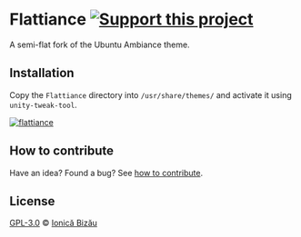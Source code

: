 # Flattiance [![Support this project][donate-now]][paypal-donations]

A semi-flat fork of the Ubuntu Ambiance theme.

## Installation

Copy the `Flattiance` directory into `/usr/share/themes/` and activate it using `unity-tweak-tool`.

[![flattiance](http://i.imgur.com/rt7GEIL.png)](#)

## How to contribute
Have an idea? Found a bug? See [how to contribute][contributing].

## License

[GPL-3.0][license] © [Ionică Bizău][website]

[paypal-donations]: https://www.paypal.com/cgi-bin/webscr?cmd=_s-xclick&hosted_button_id=RVXDDLKKLQRJW
[donate-now]: http://i.imgur.com/6cMbHOC.png

[license]: http://showalicense.com/?fullname=Ionic%C4%83%20Biz%C4%83u%20%3Cbizauionica%40gmail.com%3E%20(http%3A%2F%2Fionicabizau.net)&year=2010#license-gpl-3.0
[website]: http://ionicabizau.net
[contributing]: /CONTRIBUTING.md
[docs]: /DOCUMENTATION.md

